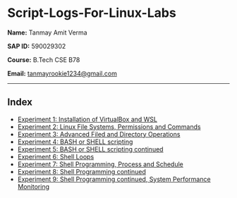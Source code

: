 # Script-Logs-For-Linux-Labs



**Name:** Tanmay Amit Verma

**SAP ID:** 590029302

**Course:** B.Tech CSE B78

**Email:** tanmayrookie1234@gmail.com

---

## Index

* [Experiment 1: Installation of VirtualBox and WSL](EXP1)
* [Experiment 2: Linux File Systems, Permissions and Commands](EXP2)
* [Experiment 3: Advanced Filed and Directory Operations](EXP3)
* [Experiment 4: BASH or SHELL scripting](EXP4)
* [Experiment 5: BASH or SHELL scripting continued](EXP5)
* [Experiment 6: Shell Loops](EXP6)
* [Experiment 7: Shell Programming, Process and Schedule](EXP7)
* [Experiment 8: Shell Programming continued](EXP8)
* [Experiment 9: Shell Programming continued, System Performance Monitoring](EXP9)
